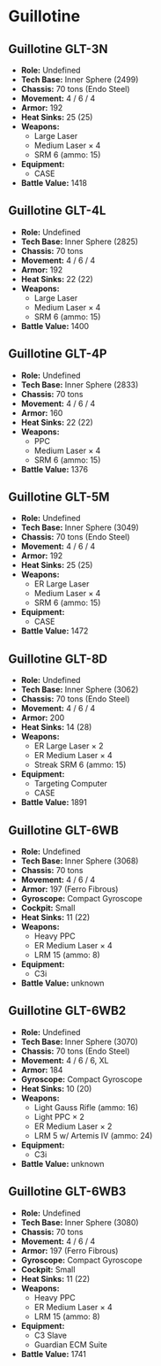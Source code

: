 # Guillotine
## Guillotine GLT-3N
- **Role:** Undefined
- **Tech Base:** Inner Sphere (2499)
- **Chassis:** 70 tons (Endo Steel)
- **Movement:** 4 / 6 / 4
- **Armor:** 192
- **Heat Sinks:** 25 (25)
- **Weapons:**
  - Large Laser
  - Medium Laser × 4
  - SRM 6 (ammo: 15)
- **Equipment:**
  - CASE
- **Battle Value:** 1418

## Guillotine GLT-4L
- **Role:** Undefined
- **Tech Base:** Inner Sphere (2825)
- **Chassis:** 70 tons
- **Movement:** 4 / 6 / 4
- **Armor:** 192
- **Heat Sinks:** 22 (22)
- **Weapons:**
  - Large Laser
  - Medium Laser × 4
  - SRM 6 (ammo: 15)
- **Battle Value:** 1400

## Guillotine GLT-4P
- **Role:** Undefined
- **Tech Base:** Inner Sphere (2833)
- **Chassis:** 70 tons
- **Movement:** 4 / 6 / 4
- **Armor:** 160
- **Heat Sinks:** 22 (22)
- **Weapons:**
  - PPC
  - Medium Laser × 4
  - SRM 6 (ammo: 15)
- **Battle Value:** 1376

## Guillotine GLT-5M
- **Role:** Undefined
- **Tech Base:** Inner Sphere (3049)
- **Chassis:** 70 tons (Endo Steel)
- **Movement:** 4 / 6 / 4
- **Armor:** 192
- **Heat Sinks:** 25 (25)
- **Weapons:**
  - ER Large Laser
  - Medium Laser × 4
  - SRM 6 (ammo: 15)
- **Equipment:**
  - CASE
- **Battle Value:** 1472

## Guillotine GLT-8D
- **Role:** Undefined
- **Tech Base:** Inner Sphere (3062)
- **Chassis:** 70 tons (Endo Steel)
- **Movement:** 4 / 6 / 4
- **Armor:** 200
- **Heat Sinks:** 14 (28)
- **Weapons:**
  - ER Large Laser × 2
  - ER Medium Laser × 4
  - Streak SRM 6 (ammo: 15)
- **Equipment:**
  - Targeting Computer
  - CASE
- **Battle Value:** 1891

## Guillotine GLT-6WB
- **Role:** Undefined
- **Tech Base:** Inner Sphere (3068)
- **Chassis:** 70 tons
- **Movement:** 4 / 6 / 4
- **Armor:** 197 (Ferro Fibrous)
- **Gyroscope:** Compact Gyroscope
- **Cockpit:** Small
- **Heat Sinks:** 11 (22)
- **Weapons:**
  - Heavy PPC
  - ER Medium Laser × 4
  - LRM 15 (ammo: 8)
- **Equipment:**
  - C3i
- **Battle Value:** unknown

## Guillotine GLT-6WB2
- **Role:** Undefined
- **Tech Base:** Inner Sphere (3070)
- **Chassis:** 70 tons (Endo Steel)
- **Movement:** 4 / 6 / 6, XL
- **Armor:** 184
- **Gyroscope:** Compact Gyroscope
- **Heat Sinks:** 10 (20)
- **Weapons:**
  - Light Gauss Rifle (ammo: 16)
  - Light PPC × 2
  - ER Medium Laser × 2
  - LRM 5 w/ Artemis IV (ammo: 24)
- **Equipment:**
  - C3i
- **Battle Value:** unknown

## Guillotine GLT-6WB3
- **Role:** Undefined
- **Tech Base:** Inner Sphere (3080)
- **Chassis:** 70 tons
- **Movement:** 4 / 6 / 4
- **Armor:** 197 (Ferro Fibrous)
- **Gyroscope:** Compact Gyroscope
- **Cockpit:** Small
- **Heat Sinks:** 11 (22)
- **Weapons:**
  - Heavy PPC
  - ER Medium Laser × 4
  - LRM 15 (ammo: 8)
- **Equipment:**
  - C3 Slave
  - Guardian ECM Suite
- **Battle Value:** 1741

